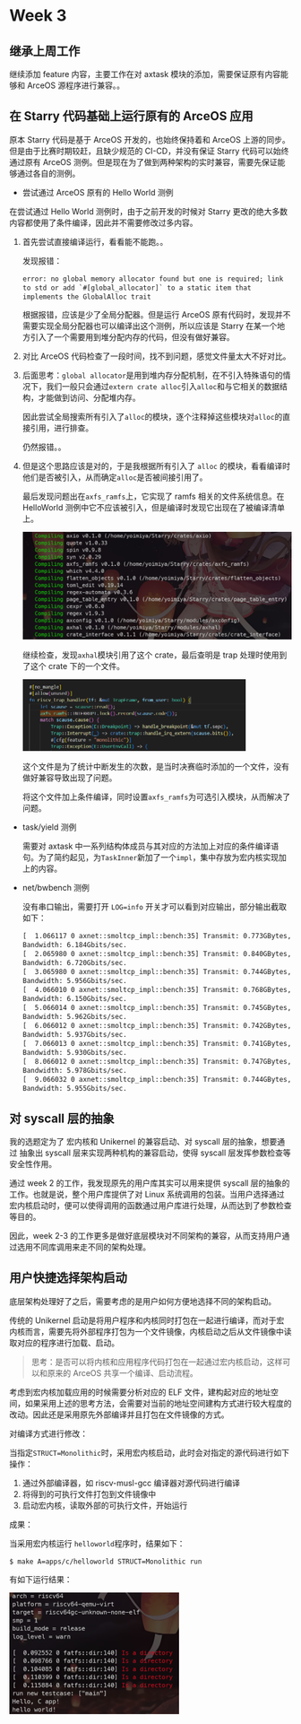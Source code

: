 # Week 3

## 继承上周工作

继续添加 feature 内容，主要工作在对 axtask 模块的添加，需要保证原有内容能够和 ArceOS 源程序进行兼容。。

## 在 Starry 代码基础上运行原有的 ArceOS 应用

原本 Starry 代码是基于 ArceOS 开发的，也始终保持着和 ArceOS 上游的同步。但是由于比赛时期较赶，且缺少规范的 CI-CD，并没有保证 Starry 代码可以始终通过原有 ArceOS 测例。但是现在为了做到两种架构的实时兼容，需要先保证能够通过各自的测例。



* 尝试通过 ArceOS 原有的 Hello World 测例

在尝试通过 Hello World 测例时，由于之前开发的时候对 Starry 更改的绝大多数内容都使用了条件编译，因此并不需要修改过多内容。

1. 首先尝试直接编译运行，看看能不能跑。。

   

   发现报错：

   ````shell
   error: no global memory allocator found but one is required; link to std or add `#[global_allocator]` to a static item that implements the GlobalAlloc trait
   ````

   

   根据报错，应该是少了全局分配器。但是运行 ArceOS 原有代码时，发现并不需要实现全局分配器也可以编译出这个测例，所以应该是 Starry 在某一个地方引入了一个需要用到堆分配内存的代码，但没有做好兼容。

   

2. 对比 ArceOS 代码检查了一段时间，找不到问题，感觉文件量太大不好对比。

   

3. 后面思考：`global allocator`是用到堆内存分配机制，在不引入特殊语句的情况下，我们一般只会通过`extern crate alloc`引入`alloc`和与它相关的数据结构，才能做到访问、分配堆内存。

   因此尝试全局搜索所有引入了`alloc`的模块，逐个注释掉这些模块对`alloc`的直接引用，进行排查。

   仍然报错。。

   

4. 但是这个思路应该是对的，于是我根据所有引入了 `alloc` 的模块，看看编译时他们是否被引入，从而确定`alloc`是否被间接引用了。

   

   最后发现问题出在`axfs_ramfs`上，它实现了 ramfs 相关的文件系统信息。在 HelloWorld 测例中它不应该被引入，但是编译时发现它出现在了被编译清单上。

   <img src="../figures/train-week3-1.png" alt="avatar" style="zoom:50%;" />

   

   继续检查，发现`axhal`模块引用了这个 crate，最后查明是 trap 处理时使用到了这个 crate 下的一个文件。

   <img src="../figures/train-week3-2.png" alt="avatar" style="zoom:50%;" />

   这个文件是为了统计中断发生的次数，是当时决赛临时添加的一个文件，没有做好兼容导致出现了问题。

   将这个文件加上条件编译，同时设置`axfs_ramfs`为可选引入模块，从而解决了问题。

* task/yield 测例

  需要对 axtask 中一系列结构体成员与其对应的方法加上对应的条件编译语句。为了简约起见，为`TaskInner`新加了一个`impl`，集中存放为宏内核实现加上的内容。

* net/bwbench 测例

  没有串口输出，需要打开 `LOG=info` 开关才可以看到对应输出，部分输出截取如下：

  ```shell
  [  1.066117 0 axnet::smoltcp_impl::bench:35] Transmit: 0.773GBytes, Bandwidth: 6.184Gbits/sec.
  [  2.065980 0 axnet::smoltcp_impl::bench:35] Transmit: 0.840GBytes, Bandwidth: 6.720Gbits/sec.
  [  3.065980 0 axnet::smoltcp_impl::bench:35] Transmit: 0.744GBytes, Bandwidth: 5.956Gbits/sec.
  [  4.066010 0 axnet::smoltcp_impl::bench:35] Transmit: 0.768GBytes, Bandwidth: 6.150Gbits/sec.
  [  5.066014 0 axnet::smoltcp_impl::bench:35] Transmit: 0.745GBytes, Bandwidth: 5.962Gbits/sec.
  [  6.066012 0 axnet::smoltcp_impl::bench:35] Transmit: 0.742GBytes, Bandwidth: 5.937Gbits/sec.
  [  7.066013 0 axnet::smoltcp_impl::bench:35] Transmit: 0.741GBytes, Bandwidth: 5.930Gbits/sec.
  [  8.066012 0 axnet::smoltcp_impl::bench:35] Transmit: 0.747GBytes, Bandwidth: 5.978Gbits/sec.
  [  9.066032 0 axnet::smoltcp_impl::bench:35] Transmit: 0.744GBytes, Bandwidth: 5.955Gbits/sec.
  ```




## 对 syscall 层的抽象

我的选题定为了 宏内核和 Unikernel 的兼容启动、对 syscall 层的抽象，想要通过 抽象出 syscall 层来实现两种机构的兼容启动，使得 syscall 层发挥参数检查等安全性作用。



通过 week 2 的工作，我发现原先的用户库其实可以用来提供 syscall 层的抽象的工作。也就是说，整个用户库提供了对 Linux 系统调用的包装。当用户选择通过宏内核启动时，便可以使得调用的函数通过用户库进行处理，从而达到了参数检查等目的。



因此，week 2-3 的工作更多是做好底层模块对不同架构的兼容，从而支持用户通过选用不同库调用来走不同的架构处理。

## 用户快捷选择架构启动

底层架构处理好了之后，需要考虑的是用户如何方便地选择不同的架构启动。

传统的 Unikernel 启动是将用户程序和内核同时打包在一起进行编译，而对于宏内核而言，需要先将外部程序打包为一个文件镜像，内核启动之后从文件镜像中读取对应的程序进行加载、启动。



> 思考：是否可以将内核和应用程序代码打包在一起通过宏内核启动，这样可以和原来的 ArceOS 共享一个编译、启动流程。



考虑到宏内核加载应用的时候需要分析对应的 ELF 文件，建构起对应的地址空间，如果采用上述的思考方法，会需要对当前的地址空间建构方式进行较大程度的改动。因此还是采用原先外部编译并且打包在文件镜像的方式。



对编译方式进行修改：

当指定`STRUCT=Monolithic`时，采用宏内核启动，此时会对指定的源代码进行如下操作：

1. 通过外部编译器，如 riscv-musl-gcc 编译器对源代码进行编译
2. 将得到的可执行文件打包到文件镜像中
3. 启动宏内核，读取外部的可执行文件，开始运行



成果：

当采用宏内核运行 `helloworld`程序时，结果如下：

```shell
$ make A=apps/c/helloworld STRUCT=Monolithic run 
```



有如下运行结果：

<img src="../figures/train-week3-3.png" alt="avatar" style="zoom:50%;" />

